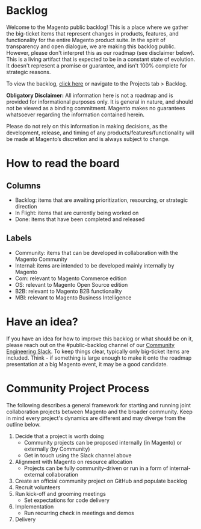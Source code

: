 # Backlog
Welcome to the Magento public backlog! 
This is a place where we gather the big-ticket items that represent changes in products, features, and functionality for the entire Magento product suite. In the spirit of transparency and open dialogue, we are making this backlog public. However, please don't interpret this as our roadmap (see disclaimer below). This is a living artifact that is expected to be in a constant state of evolution. It doesn't represent a promise or guarantee, and isn't 100% complete for strategic reasons.

To view the backlog, [click here](https://github.com/magento/backlog/projects/1) or navigate to the Projects tab > Backlog. 

**Obligatory Disclaimer:**
All information here is not a roadmap and is provided for informational purposes only. It is general in nature, and should not be viewed as a binding commitment. Magento makes no guarantees whatsoever regarding the information contained herein. 

Please do not rely on this information in making decisions, as the development, release, and timing of any products/features/functionality will be made at Magento’s discretion and is always subject to change.


# How to read the board

## Columns
- Backlog: items that are awaiting prioritization, resourcing, or strategic direction
- In Flight: items that are currently being worked on 
- Done: items that have been completed and released

## Labels
- Community: items that can be developed in collaboration with the Magento Community 
- Internal: items are intended to be developed mainly internally by Magento
- Com: relevant to Magento Commerce edition
- OS: relevant to Magento Open Source edition
- B2B: relevant to Magento B2B functionality
- MBI: relevant to Magento Business Intelligence 


# Have an idea? 
If you have an idea for how to improve this backlog or what should be on it, please reach out on the #public-backlog channel of our [Community Engineering Slack](http://opensource.magento.com/slack). To keep things clear, typically only big-ticket items are included. Think - if something is large enough to make it onto the roadmap presentation at a big Magento event, it may be a good candidate. 


# Community Project Process
The following describes a general framework for starting and running joint collaboration projects between Magento and the broader community. Keep in mind every project's dynamics are different and may diverge from the outline below. 
1. Decide that a project is worth doing
   - Community projects can be proposed internally (in Magento) or externally (by Community)
   - Get in touch using the Slack channel above
2. Alignment with Magento on resource allocation
   - Projects can be fully community-driven or run in a form of internal-external collaboration
3. Create an official community project on GitHub and populate backlog
4. Recruit volunteers
5. Run kick-off and grooming meetings
   - Set expectations for code delivery
6. Implementation
   - Run recurring check in meetings and demos
7. Delivery
